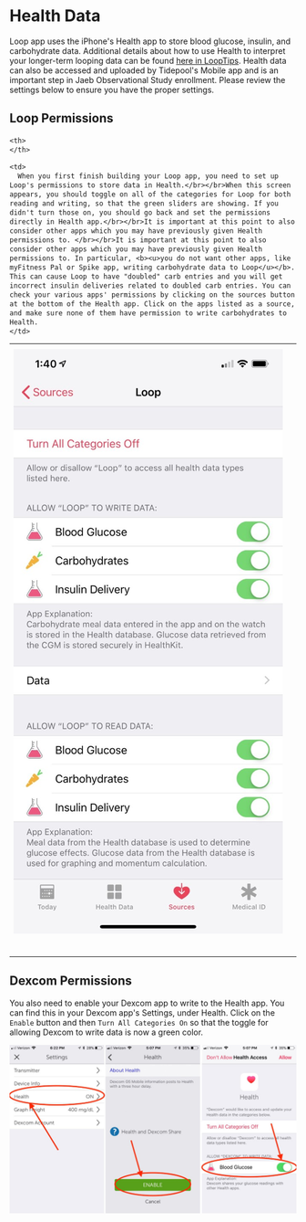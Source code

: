 # Health Data

Loop app uses the iPhone's Health app to store blood glucose, insulin, and carbohydrate data. Additional details about how to use Health to interpret your longer-term looping data can be found [here in LoopTips](https://kdisimone.github.io/looptips/data/health/). Health data can also be accessed and uploaded by Tidepool's Mobile app and is an important step in Jaeb Observational Study enrollment. Please review the settings below to ensure you have the proper settings.

## Loop Permissions

<table spaces-before="0" line-breaks-before="2">
  <tr>
    <th>
    </th>
    
    <th>
    </th>
  </tr>
  
  <tr>
    <td>
      <img src="img/healthapp.jpg" alt="../img/healthapp.jpg" /> &nbsp; &nbsp; &nbsp; &nbsp; &nbsp; &nbsp; &nbsp; &nbsp; &nbsp; &nbsp; &nbsp;&nbsp; &nbsp; &nbsp; &nbsp; &nbsp; &nbsp; &nbsp; &nbsp; &nbsp; &nbsp; &nbsp;&nbsp; &nbsp; &nbsp; &nbsp; &nbsp; &nbsp; &nbsp; &nbsp; &nbsp; &nbsp; &nbsp; &nbsp; &nbsp; &nbsp; &nbsp; &nbsp; &nbsp; &nbsp; &nbsp; &nbsp; &nbsp; &nbsp; &nbsp; &nbsp; &nbsp; &nbsp; &nbsp; &nbsp; &nbsp; &nbsp; &nbsp; &nbsp; &nbsp; &nbsp; &nbsp;  &nbsp; &nbsp; &nbsp; &nbsp; &nbsp; &nbsp; &nbsp; &nbsp; &nbsp; &nbsp; &nbsp; &nbsp; &nbsp; &nbsp; &nbsp;
    </td>
    
    <td>
      When you first finish building your Loop app, you need to set up Loop's permissions to store data in Health.</br></br>When this screen appears, you should toggle on all of the categories for Loop for both reading and writing, so that the green sliders are showing. If you didn't turn those on, you should go back and set the permissions directly in Health app.</br></br>It is important at this point to also consider other apps which you may have previously given Health permissions to. </br></br>It is important at this point to also consider other apps which you may have previously given Health permissions to. In particular, <b><u>you do not want other apps, like myFitness Pal or Spike app, writing carbohydrate data to Loop</u></b>. This can cause Loop to have "doubled" carb entries and you will get incorrect insulin deliveries related to doubled carb entries. You can check your various apps' permissions by clicking on the sources button at the bottom of the Health app. Click on the apps listed as a source, and make sure none of them have permission to write carbohydrates to Health.
    </td>
  </tr>
</table>

## Dexcom Permissions

You also need to enable your Dexcom app to write to the Health app. You can find this in your Dexcom app's Settings, under Health.  Click on the `Enable` button and then `Turn All Categories On` so that the toggle for allowing Dexcom to write data is now a green color.

![../img/health_g5.jpg](img/health_g5.jpg)
